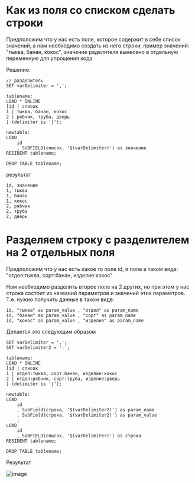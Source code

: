 # Как из поля со списком сделать строки

Предположим что у нас есть поле, которое содержит в себе список значений, а нам необходимо создать из него строки, пример значений: "тыква, банан, кокос", значение раделителя вынесено в отдельную переменную для упрощения кода

Решение:
```
// разделитель
SET varDelimiter = ',';

tablename:
LOAD * INLINE
[id | список
1 | тыква, банан, кокос
2 | рябчик, труба, дверь
] (delimiter is '|');

newtable:
LOAD
    id
    , SUBFIELD(список, '$(varDelimiter)') as значение
RESIDENT tablename;

DROP TABLE tablename;
```
результат
```
id, значение
1, тыква
1, банан
1, кокос
2, рябчик
2, труба
2, дверь
```

# Разделяем строку с разделителем на 2 отдельных поля

Предположим что у нас есть какое то поле id, и поле в таком виде: "отдел:тыква, сорт:банан, изделие:кокос"

Нам необходимо разделить второе поле на 2 других, но при этом у нас строка состоит из названий параметров и значений этих параметров. Т.е. нужно получить данные в таком виде:
```
id, "тыква" as param_value , "отдел" as param_name
id, "банан" as param_value , "сорт" as param_name
id, "кокос" as param_value , "изделие" as param_name
```
Делается это следующим образом

```
SET varDelimiter = ',';
SET varDelimiter2 = ':';

tablename:
LOAD * INLINE
[id | список
1 | отдел:тыква, сорт:банан, изделие:кокос
2 | отдел:рябчик, сорт:труба, изделие:дверь
] (delimiter is '|');

newtable:
LOAD
	id
    , SubField(строка, '$(varDelimiter2)') as param_name
    , SubField(строка, '$(varDelimiter2)') as param_value
    ;
LOAD
    id
    , SUBFIELD(список, '$(varDelimiter)') as строка
RESIDENT tablename;

DROP TABLE tablename;
```

Результат

![image](https://user-images.githubusercontent.com/8188055/189704504-eb483c21-a8db-4d03-8ad2-55dfa651272b.png)
